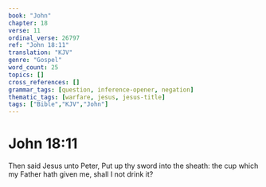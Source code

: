 ```yaml
---
book: "John"
chapter: 18
verse: 11
ordinal_verse: 26797
ref: "John 18:11"
translation: "KJV"
genre: "Gospel"
word_count: 25
topics: []
cross_references: []
grammar_tags: [question, inference-opener, negation]
thematic_tags: [warfare, jesus, jesus-title]
tags: ["Bible","KJV","John"]
---
```


# John 18:11

Then said Jesus unto Peter, Put up thy sword into the sheath: the cup which my Father hath given me, shall I not drink it?
